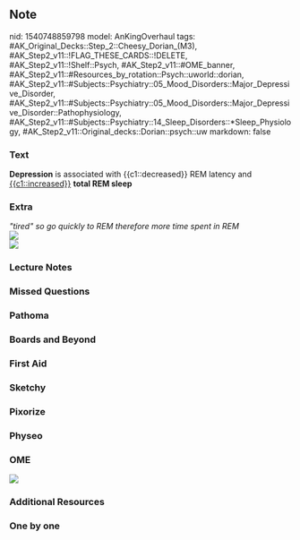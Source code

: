 ## Note
nid: 1540748859798
model: AnKingOverhaul
tags: #AK_Original_Decks::Step_2::Cheesy_Dorian_(M3), #AK_Step2_v11::!FLAG_THESE_CARDS::!DELETE, #AK_Step2_v11::!Shelf::Psych, #AK_Step2_v11::#OME_banner, #AK_Step2_v11::#Resources_by_rotation::Psych::uworld::dorian, #AK_Step2_v11::#Subjects::Psychiatry::05_Mood_Disorders::Major_Depressive_Disorder, #AK_Step2_v11::#Subjects::Psychiatry::05_Mood_Disorders::Major_Depressive_Disorder::Pathophysiology, #AK_Step2_v11::#Subjects::Psychiatry::14_Sleep_Disorders::*Sleep_Physiology, #AK_Step2_v11::Original_decks::Dorian::psych::uw
markdown: false

### Text
<b>Depression</b> is associated with {{c1::decreased}} REM latency
and <u>{{c1::increased}}</u> <b>total REM sleep</b>

### Extra
<div>
  <i>"tired" so go quickly to REM therefore more time spent in
  REM</i>
</div>
<div>
  <i><img src="paste-4015369219997697.jpg" class="resizer"></i>
</div>
<div>
  <i><img src="paste-88493506167836.jpg" class="resizer"></i>
</div>

### Lecture Notes


### Missed Questions


### Pathoma


### Boards and Beyond


### First Aid


### Sketchy


### Pixorize


### Physeo


### OME
<div class="ome-widget">
  <a href="https://onlinemeded.org?ref=anki"><img src=
  "_OME_AnkiFlashcards_General_3.png"></a>
</div>

### Additional Resources


### One by one

